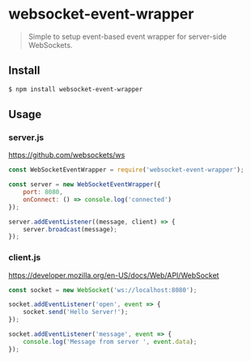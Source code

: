 # websocket-event-wrapper

> Simple to setup event-based event wrapper for server-side WebSockets.

## Install

```bash
$ npm install websocket-event-wrapper
```

## Usage

### server.js

<https://github.com/websockets/ws>

```javascript
const WebSocketEventWrapper = require('websocket-event-wrapper');

const server = new WebSocketEventWrapper({
    port: 8080,
    onConnect: () => console.log('connected')
});

server.addEventListener((message, client) => {
    server.broadcast(message);
});
```

### client.js

<https://developer.mozilla.org/en-US/docs/Web/API/WebSocket>

```javascript
const socket = new WebSocket('ws://localhost:8080');

socket.addEventListener('open', event => {
    socket.send('Hello Server!');
});

socket.addEventListener('message', event => {
    console.log('Message from server ', event.data);
});
```
